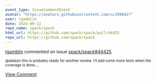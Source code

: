 ```yaml
---
event_type: IssueCommentEvent
avatar: "https://avatars.githubusercontent.com/u/299842?"
user: tgamblin
date: 2024-09-12
repo_name: spack/spack
html_url: https://github.com/spack/spack/pull/44425
repo_url: https://github.com/spack/spack
---
```


<a href='https://github.com/tgamblin' target='_blank'>tgamblin</a> commented on issue <a href='https://github.com/spack/spack/pull/44425' target='_blank'>spack/spack#44425</a>.

<small>@alalazo this is probably ready for another review. I'll add some more tests when the coverage is done....</small>

<a href='https://github.com/spack/spack/pull/44425' target='_blank'>View Comment</a>